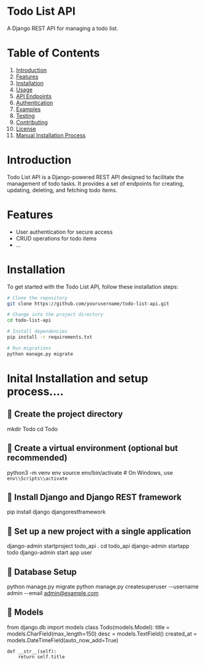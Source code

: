 # Todo List API

A Django REST API for managing a todo list.

# Table of Contents

1. [Introduction](#introduction)
2. [Features](#features)
3. [Installation](#installation)
4. [Usage](#usage)
5. [API Endpoints](#api-endpoints)
6. [Authentication](#authentication)
7. [Examples](#examples)
8. [Testing](#testing)
9. [Contributing](#contributing)
10. [License](#license)
11. [Manual Installation Process](#installation)

# Introduction

Todo List API is a Django-powered REST API designed to facilitate the management of todo tasks. It provides a set of endpoints for creating, updating, deleting, and fetching todo items.

# Features

- User authentication for secure access
- CRUD operations for todo items
- ...

# Installation
To get started with the Todo List API, follow these installation steps:

```bash
# Clone the repository
git clone https://github.com/yourusername/todo-list-api.git

# Change into the project directory
cd todo-list-api

# Install dependencies
pip install -r requirements.txt

# Run migrations
python manage.py migrate
```
#  Inital Installation and setup process....
## 🌟 Create the project directory
mkdir Todo
cd Todo

## 🌟 Create a virtual environment (optional but recommended)
python3 -m venv env
source env/bin/activate  # On Windows, use `env\\Scripts\\activate`

## 🌟 Install Django and Django REST framework
pip install django djangorestframework

## 🌟 Set up a new project with a single application
django-admin startproject todo_api .
cd todo_api
django-admin startapp todo
django-admin start app user

##  🌟 Database Setup
python manage.py migrate
python manage.py createsuperuser --username admin --email admin@example.com

## 🌟 Models
from django.db import models
class Todo(models.Model):
    title = models.CharField(max_length=150)
    desc = models.TextField()
    created_at = models.DateTimeField(auto_now_add=True)
    
    def __str__(self):
        return self.title




